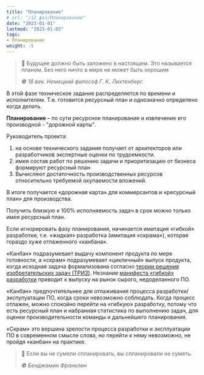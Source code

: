 ```yaml
---
title: "Планирование"
# url: "/12 фаз/Планирование"
date: "2023-01-01"
lastmod: "2023-01-02"
tags:
- Планирование
weight: -5
---
```

> 💯 Будущее должно быть заложено в настоящем. Это называется планом. Без него ничто в мире не может быть хорошим 
> 
> _**©** 18 век. Немецкий философ Г. К. Лихтенберг._


В этой фазе техническое задание распределяется по времени и исполнителям. Т.е. готовится ресурсный план и однозначно определено когда делать.

**Планирование** – по сути ресурсное планирование и извлечение его производной - "дорожной карты".  

Руководитель проекта: 
1. на основе технического задания получает от архитекторов или разработчиков экспертные оценки по трудоемкости. 
2. имея состав работ по решению задачи и приоритизацию от бизнеса формируют ресурсный план
3. Вычисляют достаточность производственных ресурсов относительно требуемой окупаемости вложений. 

В итоге получается «дорожная карта» для коммерсантов и «ресурсный план» для производства.

Получить близкую к 100% исполняемость задач в срок можно только имея ресурсный план. 

Если игнорировать фазу планирования, начинается имитация «гибкой» разработки, т.е. «жидкая» разработка (имитация «скрама»), которая гораздо хуже отлаженного «канбана».  

«Канбан» подразумевает выдачу компонент продукта по мере готовности, а «скрам» подразумевает «цикличный» выпуск продукта, когда исходная задача формализована согласно [теории решения изобретательских задач (ТРИЗ)](https://ru.wikipedia.org/wiki/%D0%A2%D0%B5%D0%BE%D1%80%D0%B8%D1%8F_%D1%80%D0%B5%D1%88%D0%B5%D0%BD%D0%B8%D1%8F_%D0%B8%D0%B7%D0%BE%D0%B1%D1%80%D0%B5%D1%82%D0%B0%D1%82%D0%B5%D0%BB%D1%8C%D1%81%D0%BA%D0%B8%D1%85_%D0%B7%D0%B0%D0%B4%D0%B0%D1%87). Незнание [манифеста «гибкой» разработки](https://ru.wikipedia.org/wiki/Agile_Manifesto) приводит к выпуску на рынок сырого, недоделанного ПО.  

«Канбан» предпочтительнее для отлаживания процесса разработки/экспулуатации ПО, когда сроки невозможно соблюдать. Когда процесс отлажен, можно спокойно перейти на «гибкую» разработку, потому что есть ресурсный план и набранная статистика по выполнению задач, для оценки производительности команды и дальнейшего планирования. 

«Скрам» это вершина зрелости процесса разработки и эксплуатации ПО в современном смысле слова, но перейти к нему невозможно, не пройдя «канбан» на практике.

>💯 Если вы не сумели спланировать, вы спланировали не суметь.
>
>_**©** Бенджамин Франклин_